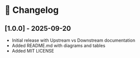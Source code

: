 # 📜 Changelog

## [1.0.0] - 2025-09-20
- Initial release with Upstream vs Downstream documentation
- Added README.md with diagrams and tables
- Added MIT LICENSE
